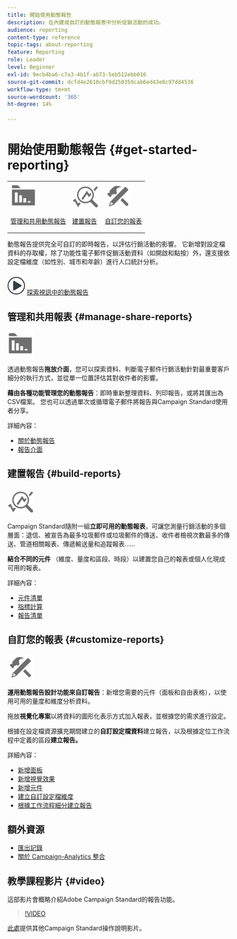 ```yaml
---
title: 開始使用動態報告
description: 在內建或自訂的動態報表中分析促銷活動的成功。
audience: reporting
content-type: reference
topic-tags: about-reporting
feature: Reporting
role: Leader
level: Beginner
exl-id: 9ecb4ba6-c7a3-4b1f-ab73-5eb512ebb016
source-git-commit: dcfd4e2610cbf9d250359cab6ed43e8c97dd4536
workflow-type: tm+mt
source-wordcount: '365'
ht-degree: 14%

---
```


# 開始使用動態報告 {#get-started-reporting}

<table>
<tr>
<td><img src="assets/do-not-localize/icon_manage.svg" width="60px"><p><a href="#manage-share-reports">管理和共用動態報告</a></p></td>
<td><img src="assets/do-not-localize/icon_build.svg" width="60px"><p><a href="#build-reports">建置報告</a></p></td>
<td><img src="assets/do-not-localize/icon_customize.svg" width="60px"><p><a href="#customize-reports">自訂您的報表</a></p></td></tr>
</table>

動態報告提供完全可自訂的即時報告，以評估行銷活動的影響。 它新增對設定檔資料的存取權，除了功能性電子郵件促銷活動資料（如開啟和點按）外，還支援依設定檔維度（如性別、城市和年齡）進行人口統計分析。

![](assets/do-not-localize/how-to-video.png) [探索視訊中的動態報告](#video)

## 管理和共用報表 {#manage-share-reports}

<img src="assets/do-not-localize/icon_manage.svg" width="60px">

透過動態報告&#x200B;**拖放介面**，您可以探索資料、判斷電子郵件行銷活動針對最重要客戶細分的執行方式，並從單一位置評估其對收件者的影響。

**藉由各種功能管理您的動態報告**：即時重新整理資料、列印報告，或將其匯出為CSV檔案。 您也可以透過單次或循環電子郵件將報告與Campaign Standard使用者分享。

詳細內容：

* [關於動態報告](../../reporting/using/about-dynamic-reports.md)
* [報告介面](../../reporting/using/reporting-interface.md)

## 建置報告 {#build-reports}

<img src="assets/do-not-localize/icon_build.svg" width="60px">

Campaign Standard隨附一組&#x200B;**立即可用的動態報表**，可讓您測量行銷活動的多個層面：退信、被宣告為最多垃圾郵件或垃圾郵件的傳送、收件者檢視次數最多的傳送、管道相關報表、傳遞輸送量和追蹤報表……

**結合不同的元件** （維度、量度和區段、時段）以建置您自己的報表或個人化現成可用的報表。

詳細內容：

* [元件清單](../../reporting/using/list-of-components.md)
* [指標計算](../../reporting/using/indicator-calculation.md)
* [報告清單](../../reporting/using/defining-the-report-period.md)

## 自訂您的報表 {#customize-reports}

<img src="assets/do-not-localize/icon_customize.svg" width="60px">

**運用動態報告設計功能來自訂報告**：新增您需要的元件（面板和自由表格），以使用可用的量度和維度分析資料。

拖放&#x200B;**視覺化專案**&#x200B;以將資料的圖形化表示方式加入報表，並根據您的需求進行設定。

根據在設定檔資源擴充期間建立的&#x200B;**自訂設定檔資料**&#x200B;建立報告，以及根據定位工作流程中定義的區段&#x200B;**建立報告。**

詳細內容：

* [新增面板](../../reporting/using/adding-panels.md)
* [新增視覺效果](../../reporting/using/adding-visualizations.md)
* [新增元件](../../reporting/using/adding-components.md)
* [建立自訂設定檔維度](../../reporting/using/creating-a-custom-profile-dimension.md)
* [根據工作流程細分建立報告](../../reporting/using/creating-a-report-workflow-segment.md)

## 額外資源

* [匯出記錄](../../automating/using/exporting-logs.md)
* [關於 Campaign-Analytics 整合](../../integrating/using/about-campaign-analytics-integration.md)

## 教學課程影片 {#video}

這部影片會概略介紹Adobe Campaign Standard的報告功能。

>[!VIDEO](https://video.tv.adobe.com/v/23021?quality=12&captions=eng)

[此處](https://experienceleague.adobe.com/docs/campaign-standard-learn/tutorials/overview.html?lang=zh-Hant)提供其他Campaign Standard操作說明影片。

